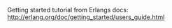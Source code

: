 Getting started tutorial from Erlangs docs: <http://erlang.org/doc/getting_started/users_guide.html>
